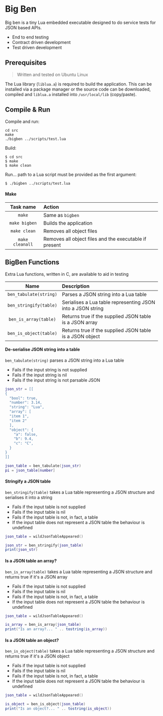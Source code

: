 
# Big Ben

Big ben is a tiny Lua embedded executable designed to do service tests for JSON based APIs.

- End to end testing
- Contract driven development
- Test driven development

## Prerequisites

> Written and tested on Ubuntu Linux

The Lua library (`liblua.a`) is required to build the application. This can be installed via a package manager or the source code can be downloaded, compiled and `liblua.a` installed into `/usr/local/lib` (copy/paste).

## Compile & Run

Compile and run:

```
cd src
make
./bigben ../scripts/test.lua
```

Build:

```
$ cd src
$ make
$ make clean
```

Run... path to a Lua script must be provided as the first argument:

```
$ ./bigben ../scripts/test.lua
```

#### Make

Task name | Action
:---: | :---
`make` | Same as `bigben`
`make bigben` | Builds the application
`make clean` | Removes all object files
`make cleanall` | Removes all object files and the executable if present

## BigBen Functions

Extra Lua functions, written in C, are available to aid in testing

Name | Description
:---: | :---
`ben_tabulate(string)` | Parses a JSON string into a Lua table
`ben_stringify(table)` | Serialises a Lua table representing JSON into a JSON string
`ben_is_array(table)` | Returns true if the supplied JSON table is a JSON array
`ben_is_object(table)` | Returns true if the supplied JSON table is a JSON object

#### De-serialise JSON string into a table

`ben_tabulate(string)` parses a JSON string into a Lua table

- Fails if the input string is not supplied
- Fails if the input string is nil
- Fails if the input string is not parsable JSON

```lua
json_str = [[
{
  "bool": true,
  "number": 3.14,
  "string": "Lua",
  "array": [
  "item 1",
  "item 2"
  ],
  "object": {
    "a": false,
    "b": 9.4,
    "c": "C",
  }
}
]]

json_table = ben_tabulate(json_str)
pi = json_table[number]
```

#### Stringify a JSON table

`ben_stringify(table)` takes a Lua table representing a JSON structure and serialises it into a string

- Fails if the input table is not supplied
- Fails if the input table is nil
- Fails if the input table is not, in fact, a table
- If the input table does not represent a JSON table the behaviour is undefined

```lua
json_table = wildJsonTableAppeared()

json_str = ben_stringify(json_table)
print(json_str)
```

#### Is a JSON table an array?

`ben_is_array(table)` takes a Lua table representing a JSON structure and returns true if it's a JSON array

- Fails if the input table is not supplied
- Fails if the input table is nil
- Fails if the input table is not, in fact, a table
- If the input table does not represent a JSON table the behaviour is undefined

```lua
json_table = wildJsonTableAppeared()

is_array = ben_is_array(json_table)
print("Is an array?... " .. tostring(is_array))
```

#### Is a JSON table an object?

`ben_is_object(table)` takes a Lua table representing a JSON structure and returns true if it's a JSON object

- Fails if the input table is not supplied
- Fails if the input table is nil
- Fails if the input table is not, in fact, a table
- If the input table does not represent a JSON table the behaviour is undefined

```lua
json_table = wildJsonTableAppeared()

is_object = ben_is_object(json_table)
print("Is an object?... " .. tostring(is_object))
```
